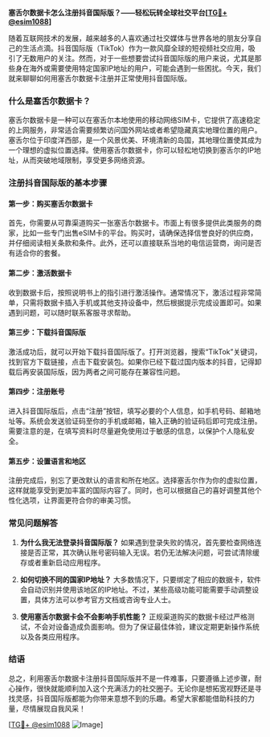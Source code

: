 **塞舌尔数据卡怎么注册抖音国际版？——轻松玩转全球社交平台[[TG💪+ @esim1088](https://t.me/s/esim1088)]**

随着互联网技术的发展，越来越多的人喜欢通过社交媒体与世界各地的朋友分享自己的生活点滴。抖音国际版（TikTok）作为一款风靡全球的短视频社交应用，吸引了无数用户的关注。然而，对于一些想要尝试抖音国际版的用户来说，尤其是那些身在海外或需要使用特定国家IP地址的用户，可能会遇到一些困扰。今天，我们就来聊聊如何用塞舌尔数据卡注册并正常使用抖音国际版。

### 什么是塞舌尔数据卡？

塞舌尔数据卡是一种可以在塞舌尔本地使用的移动网络SIM卡，它提供了高速稳定的上网服务，非常适合需要频繁访问国外网站或者希望隐藏真实地理位置的用户。塞舌尔位于印度洋西部，是一个风景优美、环境清新的岛国，其地理位置使其成为一个理想的虚拟位置选择。使用塞舌尔数据卡，你可以轻松地切换到塞舌尔的IP地址，从而突破地域限制，享受更多网络资源。

### 注册抖音国际版的基本步骤

#### 第一步：购买塞舌尔数据卡

首先，你需要从可靠渠道购买一张塞舌尔数据卡。市面上有很多提供此类服务的商家，比如一些专门出售eSIM卡的平台。购买时，请确保选择信誉良好的供应商，并仔细阅读相关条款和条件。此外，还可以直接联系当地的电信运营商，询问是否有适合你的套餐。

#### 第二步：激活数据卡

收到数据卡后，按照说明书上的指引进行激活操作。通常情况下，激活过程非常简单，只需将数据卡插入手机或其他支持设备中，然后根据提示完成设置即可。如果遇到问题，可以随时联系客服寻求帮助。

#### 第三步：下载抖音国际版

激活成功后，就可以开始下载抖音国际版了。打开浏览器，搜索“TikTok”关键词，找到官方下载链接，点击下载安装包。如果你已经下载过国内版本的抖音，记得卸载后再安装国际版，因为两者之间可能存在兼容性问题。

#### 第四步：注册账号

进入抖音国际版后，点击“注册”按钮，填写必要的个人信息，如手机号码、邮箱地址等。系统会发送验证码至你的手机或邮箱，输入正确的验证码后即可完成注册。需要注意的是，在填写资料时尽量避免使用过于敏感的信息，以保护个人隐私安全。

#### 第五步：设置语言和地区

注册完成后，别忘了更改默认的语言和所在地区。选择塞舌尔作为你的虚拟位置，这样就能享受到更加丰富的国际内容了。同时，也可以根据自己的喜好调整其他个性化选项，让界面更符合你的审美习惯。

### 常见问题解答

1. **为什么我无法登录抖音国际版？**
   如果遇到登录失败的情况，首先要检查网络连接是否正常，其次确认账号密码输入无误。若仍无法解决问题，可尝试清除缓存或者重新启动应用程序。

2. **如何切换不同的国家IP地址？**
   大多数情况下，只要绑定了相应的数据卡，软件会自动识别并使用该地区的IP地址。不过，某些高级功能可能需要手动调整设置，具体方法可以参考官方文档或咨询专业人士。

3. **使用塞舌尔数据卡会不会影响手机性能？**
   正规渠道购买的数据卡经过严格测试，不会对设备造成负面影响。但为了保证最佳体验，建议定期更新操作系统以及各类应用程序。

### 结语

总之，利用塞舌尔数据卡注册抖音国际版并不是一件难事，只要遵循上述步骤，耐心操作，很快就能顺利加入这个充满活力的社交圈子。无论你是想拓宽视野还是寻找灵感，抖音国际版都能为你带来意想不到的乐趣。希望大家都能借助科技的力量，尽情展现自我风采！

[[TG💪+ @esim1088](https://t.me/s/esim1088) ![Image](https://i.postimg.cc/4NQfJmqS/Snipaste-2025-05-13-00-14-12.png)]